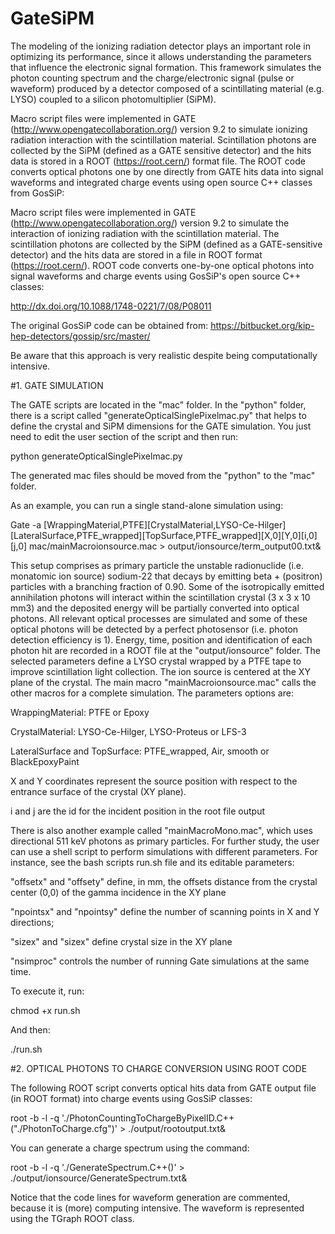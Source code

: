 # GateSiPM

The modeling of the ionizing radiation detector plays an important role in optimizing its performance, since it allows understanding the parameters that influence the electronic signal formation. This framework simulates the photon counting spectrum and the charge/electronic signal (pulse or waveform) produced by a detector composed of a scintillating material (e.g. LYSO) coupled to a silicon photomultiplier (SiPM).

Macro script files were implemented in GATE (http://www.opengatecollaboration.org/) version 9.2 to simulate ionizing radiation interaction with the scintillation material. Scintillation photons are collected by the SiPM (defined as a GATE sensitive detector) and the hits data is stored in a ROOT (https://root.cern/) format file. The ROOT code converts optical photons one by one directly from GATE hits data into signal waveforms and integrated charge events using open source C++ classes from GosSiP:

Macro script files were implemented in GATE (http://www.opengatecollaboration.org/) version 9.2 to simulate the interaction of ionizing radiation with the scintillation material. The scintillation photons are collected by the SiPM (defined as a GATE-sensitive detector) and the hits data are stored in a file in ROOT format (https://root.cern/). ROOT code converts one-by-one optical photons into signal waveforms and charge events using GosSiP's open source C++ classes:

http://dx.doi.org/10.1088/1748-0221/7/08/P08011

The original GosSiP code can be obtained from:
https://bitbucket.org/kip-hep-detectors/gossip/src/master/

Be aware that this approach is very realistic despite being computationally intensive.

#1. GATE SIMULATION

The GATE scripts are located in the "mac" folder. In the "python" folder, there is a script called "generateOpticalSinglePixelmac.py" that helps to define the crystal and SiPM dimensions for the GATE simulation. You just need to edit the user section of the script and then run:

python generateOpticalSinglePixelmac.py

The generated mac files should be moved from the "python" to the "mac" folder.

As an example, you can run a single stand-alone simulation using:

Gate -a [WrappingMaterial,PTFE][CrystalMaterial,LYSO-Ce-Hilger][LateralSurface,PTFE_wrapped][TopSurface,PTFE_wrapped][X,0][Y,0][i,0][j,0] mac/mainMacroionsource.mac > output/ionsource/term_output00.txt&

This setup comprises as primary particle the unstable radionuclide (i.e. monatomic ion source) sodium-22 that decays by emitting beta + (positron) particles with a branching fraction of 0.90. Some of the isotropically emitted annihilation photons will interact within the scintillation crystal (3 x 3 x 10 mm3) and the deposited energy will be partially converted into optical photons. All relevant optical processes are simulated and some of these optical photons will be detected by a perfect photosensor (i.e. photon detection efficiency is 1). Energy, time, position and identification of each photon hit are recorded in a ROOT file at the "output/ionsource" folder. The selected parameters define a LYSO crystal wrapped by a PTFE tape to improve scintillation light collection. The ion source is centered at the XY plane of the crystal. The main macro "mainMacroionsource.mac" calls the other macros for a complete simulation. The parameters options are:

WrappingMaterial: PTFE or Epoxy

CrystalMaterial: LYSO-Ce-Hilger, LYSO-Proteus or LFS-3

LateralSurface and TopSurface: PTFE_wrapped, Air, smooth or BlackEpoxyPaint

X and Y coordinates represent the source position with respect to the entrance surface of the crystal (XY plane).

i and j are the id for the incident position in the root file output

There is also another example called "mainMacroMono.mac", which uses directional 511 keV photons as primary particles. For further study, the user can use a shell script to perform simulations with different parameters. For instance, see the bash scripts run.sh file and its editable parameters:

"offsetx" and "offsety" define, in mm, the offsets distance from the crystal center (0,0) of the gamma incidence in the XY plane

"npointsx" and "npointsy" define the number of scanning points in X and Y directions;

"sizex" and "sizex" define crystal size in the XY plane

"nsimproc" controls the number of running Gate simulations at the same time.

To execute it, run:

chmod +x run.sh

And then:

./run.sh

#2. OPTICAL PHOTONS TO CHARGE CONVERSION USING ROOT CODE

The following ROOT script converts optical hits data from GATE output file (in ROOT format) into charge events using GosSiP classes:

root -b -l -q './PhotonCountingToChargeByPixelID.C++("./PhotonToCharge.cfg")' > ./output/rootoutput.txt&

You can generate a charge spectrum using the command:

root -b -l -q './GenerateSpectrum.C++()' > ./output/ionsource/GenerateSpectrum.txt&

Notice that the code lines for waveform generation are commented, because it is (more) computing intensive. The waveform is represented using the TGraph ROOT class.
